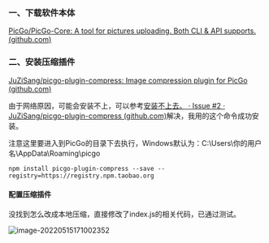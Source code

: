 ### 一、下载软件本体

[PicGo/PicGo-Core: A tool for pictures uploading. Both CLI & API supports. (github.com)](https://github.com/PicGo/PicGo-Core)



### 二、安装压缩插件 

[JuZiSang/picgo-plugin-compress: Image compression plugin for PicGo (github.com)](https://github.com/JuZiSang/picgo-plugin-compress)



由于网络原因，可能会安装不上，可以参考[安装不上去。 · Issue #2 · JuZiSang/picgo-plugin-compress (github.com)](https://github.com/JuZiSang/picgo-plugin-compress/issues/2)解决，我用的这个命令成功安装。

注意这里要进入到PicGo的目录下去执行，Windows默认为：C:\Users\你的用户名\AppData\Roaming\picgo

```
npm install picgo-plugin-compress --save --registry=https://registry.npm.taobao.org
```

#### 配置压缩插件

没找到怎么改成本地压缩，直接修改了index.js的相关代码，已通过测试。

![image-20220515171002352](https://kiwi4814-1256211473.cos.ap-nanjing.myqcloud.com//imgimage-20220515171002352.png)

